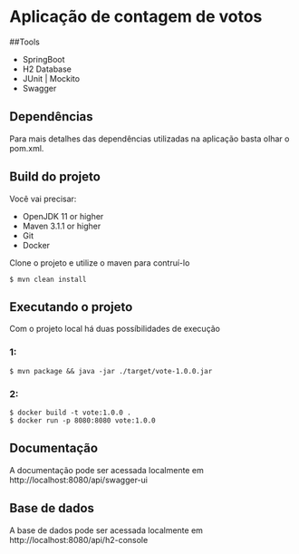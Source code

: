 # Aplicação de contagem de votos

##Tools

- SpringBoot
- H2 Database
- JUnit | Mockito
- Swagger

## Dependências
Para mais detalhes das dependências utilizadas na aplicação basta olhar o pom.xml.

## Build do projeto
Você vai precisar:

- OpenJDK 11 or higher
- Maven 3.1.1 or higher
- Git
- Docker

Clone o projeto e utilize o maven para contruí-lo

	$ mvn clean install
	
## Executando o projeto

Com o projeto local há duas possíbilidades de execução

### 1:

	$ mvn package && java -jar ./target/vote-1.0.0.jar


### 2:

	$ docker build -t vote:1.0.0 .
    $ docker run -p 8080:8080 vote:1.0.0

## Documentação

A documentação pode ser acessada localmente em http://localhost:8080/api/swagger-ui

## Base de dados

A base de dados pode ser acessada localmente em http://localhost:8080/api/h2-console
